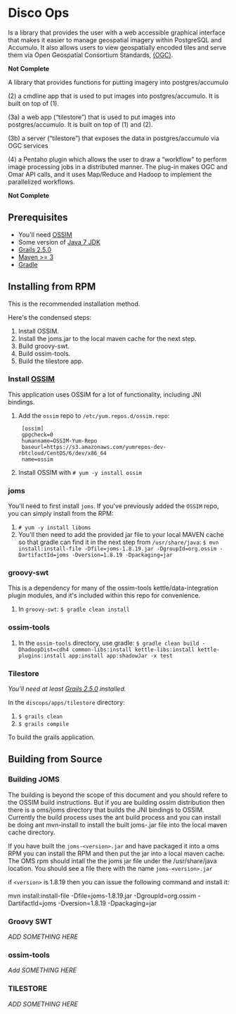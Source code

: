 # Disco Ops


Is a library that provides the user with a web accessible graphical interface
that makes it easier to manage geospatial imagery within PostgreSQL and Accumulo. 
It also allows users to view geospatially encoded tiles and serve them 
via Open Geospatial Consortium Standards, [(OGC)](http://www.opengeospatial.org/standards).

**Not Complete**

A library that provides functions for putting imagery into postgres/accumulo

(2) a cmdline app that is used to put images into postgres/accumulo. It is built on top of (1).

(3a) a web app (“tilestore”) that is used to put images into postgres/accumulo. It is built on top of (1) and (2).

(3b) a server (“tilestore”) that exposes the data in postgres/accumulo via OGC services

(4) a Pentaho plugin which allows the user to draw a “workflow" to perform image processing jobs in a distributed manner. The plug-in makes OGC and Omar API calls, and it uses Map/Reduce and Hadoop to implement the parallelized workflows.

**Not Complete**

## Prerequisites

- You'll need [OSSIM](http://trac.osgeo.org/ossim/)
- Some version of [Java 7 JDK](http://openjdk.java.net/install/)
- [Grails 2.5.0](https://grails.org/download.html)
- [Maven >= 3](https://maven.apache.org/)
- [Gradle](http://gradle.org/)

## Installing from RPM

This is the recommended installation method.

Here's the condensed steps:

1. Install OSSIM.
2. Install the joms.jar to the local maven cache for the next step.
3. Build groovy-swt.
4. Build ossim-tools.
5. Build the tilestore app.

### Install [OSSIM](http://trac.osgeo.org/ossim/)

This application uses OSSIM for a lot of functionality, including JNI bindings.
        
1. Add the `ossim` repo to `/etc/yum.repos.d/ossim.repo`:

  
        [ossim]
        gpgcheck=0
        humanname=OSSIM-Yum-Repo
        baseurl=https://s3.amazonaws.com/yumrepos-dev-rbtcloud/CentOS/6/dev/x86_64
        name=ossim
  

2. Install OSSIM with `# yum -y install ossim`

### joms

You'll need to first install `joms`. If you've previously added the `OSSIM` repo, you can simply install from the RPM:

1. `# yum -y install liboms`
2. You'll then need to add the provided jar file to your local MAVEN cache so that gradle can find it in the next step from `/usr/share/java`: `$ mvn install:install-file -Dfile=joms-1.8.19.jar -DgroupId=org.ossim -DartifactId=joms -Dversion=1.8.19 -Dpackaging=jar`

### groovy-swt

This is a dependency for many of the ossim-tools kettle/data-integration plugin modules, and it's included
within this repo for convenience.

1. In `groovy-swt`: `$ gradle clean install`

### ossim-tools

1. In the `ossim-tools` directory, use gradle: `$ gradle clean build -DhadoopDist=cdh4 common-libs:install kettle-libs:install kettle-plugins:install app:install app:shadowJar -x test`

### Tilestore 

*You'll need at least [Grails 2.5.0](https://grails.org/download.html) installed.*

In the `discops/apps/tilestore` directory:

1. `$ grails clean`
2. `$ grails compile`

To build the grails application.

## Building from Source


### Building JOMS

The building is beyond the scope of this document and you should refere to the OSSIM build instructions.  But if you are building ossim distribution then there is a oms/joms directory that builds the JNI bindings to OSSIM.  Currently the build process uses the ant build process and you can install be doing ant mvn-install to install the built joms-<version>.jar file into the local maven cache directory.

If you have built the `joms-<version>.jar` and have packaged it into a oms RPM you can install the RPM and then 
put the jar into a local maven cache.  The OMS rpm should intall the the joms jar file under the /usr/share/java location.  You should see a file there with the name `joms-<version>.jar`

if `<version>` is 1.8.19 then you can issue the following command and install it:

mvn install:install-file -Dfile=joms-1.8.19.jar -DgroupId=org.ossim -DartifactId=joms -Dversion=1.8.19 -Dpackaging=jar

### Groovy SWT
*ADD SOMETHING HERE*

### ossim-tools
*Add SOMETHING HERE*

### TILESTORE
*ADD SOMETHING HERE*



